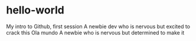 # hello-world
My intro to Github, first session
A newbie dev who is nervous but excited to crack this
Ola mundo
A newbie who is nervous but determined to make it

